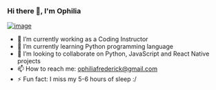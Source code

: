 ### Hi there 👋, I'm Ophilia 
[![image](https://user-images.githubusercontent.com/76613993/200096954-7baca872-cfe0-408e-9135-8d0dad4f4b59.png)](https://www.google.com/url?sa=i&url=https%3A%2F%2Ftenor.com%2Fview%2Fwelcome-to-my-profile-welcome-gif-24740200&psig=AOvVaw06BkSDDqxKbbdCqKP2exPM&ust=1667701346581000&source=images&cd=vfe&ved=0CA0QjRxqFwoTCMCE28T9lfsCFQAAAAAdAAAAABAJ)


- 🔭 I’m currently working as a Coding Instructor
- 🌱 I’m currently learning Python programming language 
- 👯 I’m looking to collaborate on Python, JavaScript and React Native projects
- 📫 How to reach me: ophiliafrederick@gmail.com
- ⚡ Fun fact: I miss my 5-6 hours of sleep :/
